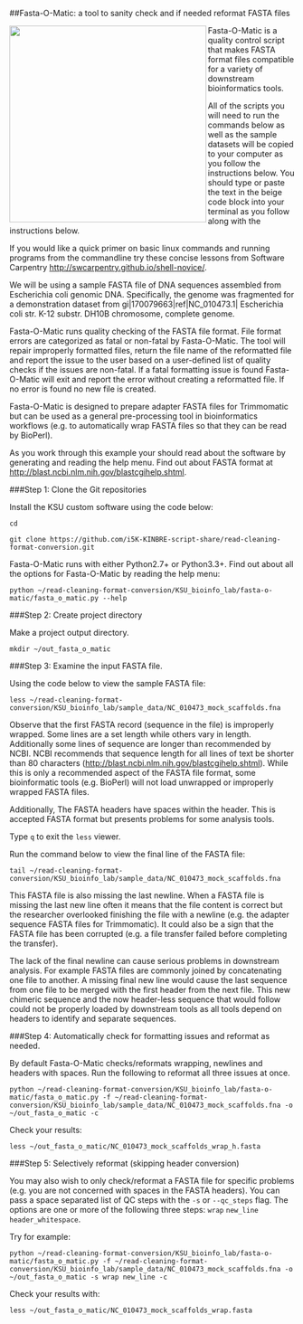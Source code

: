 ##Fasta-O-Matic: a tool to sanity check and if needed reformat FASTA files

<a href="url"><img src="https://raw.githubusercontent.com/i5K-KINBRE-script-share/read-cleaning-format-conversion/master/KSU_bioinfo_lab/fasta-o-matic/sequence_data_tools.png" align="left" width="348" ></a>

Fasta-O-Matic is a quality control script that makes FASTA format files compatible for a variety of downstream bioinformatics tools. 

All of the scripts you will need to run the commands below as well as the sample datasets will be copied to your computer as you follow the instructions below. You should type or paste the text in the beige code block into your terminal as you follow along with the instructions below.

If you would like a quick primer on basic linux commands and running programs from the commandline try these concise lessons from Software Carpentry http://swcarpentry.github.io/shell-novice/. 

We will be using a sample FASTA file of DNA sequences assembled from Escherichia coli genomic DNA.  Specifically, the genome was fragmented for a demonstration dataset from gi|170079663|ref|NC_010473.1| Escherichia coli str. K-12 substr. DH10B chromosome, complete genome.

Fasta-O-Matic runs quality checking of the FASTA file format. File format errors are categorized as fatal or non-fatal by Fasta-O-Matic. The tool will repair improperly formatted files, return the file name of the reformatted file and report the issue to the user based on a user-defined list of quality checks if the issues are non-fatal. If a fatal formatting issue is found Fasta-O-Matic will exit and report the error without creating a reformatted file. If no error is found no new file is created.

Fasta-O-Matic is designed to prepare adapter FASTA files for Trimmomatic but can be used as a general pre-processing tool in bioinformatics workflows (e.g. to automatically wrap FASTA files so that they can be read by BioPerl).

As you work through this example your should read about the software by generating and reading the help menu. Find out about FASTA format at http://blast.ncbi.nlm.nih.gov/blastcgihelp.shtml. 

###Step 1: Clone the Git repositories 

Install the KSU custom software using the code below:

```
cd

git clone https://github.com/i5K-KINBRE-script-share/read-cleaning-format-conversion.git
```

Fasta-O-Matic runs with either Python2.7+ or Python3.3+. Find out about all the options for Fasta-O-Matic by reading the help menu:

```
python ~/read-cleaning-format-conversion/KSU_bioinfo_lab/fasta-o-matic/fasta_o_matic.py --help
```

###Step 2: Create project directory

Make a project output directory.

```
mkdir ~/out_fasta_o_matic
```

###Step 3: Examine the input FASTA file.

Using the code below to view the sample FASTA file:

```
less ~/read-cleaning-format-conversion/KSU_bioinfo_lab/sample_data/NC_010473_mock_scaffolds.fna
```

Observe that the first FASTA record (sequence in the file) is improperly wrapped. Some lines are a set length while others vary in length. Additionally some lines of sequence are longer than recommended by NCBI. NCBI recommends that sequence length for all lines of text be shorter than 80 characters (http://blast.ncbi.nlm.nih.gov/blastcgihelp.shtml). While this is only a recommended aspect of the FASTA file format, some bioinformatic tools (e.g. BioPerl) will not load unwrapped or improperly wrapped FASTA files.

Additionally, The FASTA headers have spaces within the header. This is accepted FASTA format but presents problems for some analysis tools.

Type `q` to exit the `less` viewer.

Run the command below to view the final line of the FASTA file:

```
tail ~/read-cleaning-format-conversion/KSU_bioinfo_lab/sample_data/NC_010473_mock_scaffolds.fna
```

This FASTA file is also missing the last newline. When a FASTA file is missing the last new line often it means that the file content is correct but the researcher overlooked finishing the file with a newline (e.g. the adapter sequence FASTA files for Trimmomatic). It could also be a sign that the FASTA file has been corrupted (e.g. a file transfer failed before completing the transfer).

The lack of the final newline can cause serious problems in downstream analysis. For example FASTA files are commonly joined by concatenating one file to another. A missing final new line would cause the last sequence from one file to be merged with the first header from the next file. This new chimeric sequence and the now header-less sequence that would follow could not be properly loaded by downstream tools as all tools depend on headers to identify and separate sequences.


###Step 4: Automatically check for formatting issues and reformat as needed.

By default Fasta-O-Matic checks/reformats wrapping, newlines and headers with spaces. Run the following to reformat all three issues at once.

```
python ~/read-cleaning-format-conversion/KSU_bioinfo_lab/fasta-o-matic/fasta_o_matic.py -f ~/read-cleaning-format-conversion/KSU_bioinfo_lab/sample_data/NC_010473_mock_scaffolds.fna -o ~/out_fasta_o_matic -c
```

Check your results:

```
less ~/out_fasta_o_matic/NC_010473_mock_scaffolds_wrap_h.fasta
```

###Step 5: Selectively reformat (skipping header conversion)


You may also wish to only check/reformat a FASTA file for specific problems (e.g. you are not concerned with spaces in the FASTA headers). You can pass a space separated list of QC steps with the `-s` or `--qc_steps` flag. The options are one or more of the following three steps: `wrap` `new_line` `header_whitespace`.

Try for example:

```
python ~/read-cleaning-format-conversion/KSU_bioinfo_lab/fasta-o-matic/fasta_o_matic.py -f ~/read-cleaning-format-conversion/KSU_bioinfo_lab/sample_data/NC_010473_mock_scaffolds.fna -o ~/out_fasta_o_matic -s wrap new_line -c
```

Check your results with:

```
less ~/out_fasta_o_matic/NC_010473_mock_scaffolds_wrap.fasta
```
